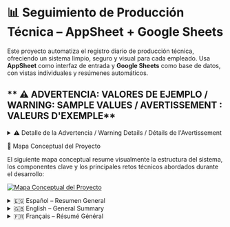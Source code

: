 # 📊 Seguimiento de Producción Técnica – AppSheet + Google Sheets

Este proyecto automatiza el registro diario de producción técnica, ofreciendo un sistema limpio, seguro y visual para cada empleado. Usa **AppSheet** como interfaz de entrada y **Google Sheets** como base de datos, con vistas individuales y resúmenes automáticos.

## ** ⚠️ ADVERTENCIA: VALORES DE EJEMPLO / WARNING: SAMPLE VALUES / AVERTISSEMENT : VALEURS D'EXEMPLE**

<details>
<summary> ⚠️ Detalle de la Advertencia / Warning Details / Détails de l'Avertissement</summary>

**Español:**
Por favor, tened en cuenta que todos los valores numéricos de producción (ej. REUTI, COMPLETA, AV-POST, REP, BONOS) utilizados en la hoja de cálculo de la plantilla y en los cálculos de esta aplicación son **puramente ficticios y se incluyen únicamente con fines de demostración**. Por lo tanto, los valores calculados como PUNTOS, PB y SALARIO BRUTO también son ficticios y no representan datos reales ni compensaciones económicas verdaderas.

**English:**
Please note that all numerical production values (e.g., REUTI, COMPLETA, AV-POST, REP, BONOS) used in the template spreadsheet and in the calculations within this application are **purely fictitious and included for demonstration purposes only**. Therefore, calculated values such as POINTS, PB, and GROSS SALARY are also fictitious and do not represent real-world data or actual financial compensation.

**Français:**
Veuillez noter que toutes les valeurs numériques de production (par exemple, REUTI, COMPLETA, AV-POST, REP, BONOS) utilisées dans le modèle de feuille de calcul et dans les calculs de cette application sont **purement fictives et incluses uniquement à des fins de démonstration**. Par conséquent, les les valeurs calculées telles que POINTS, PB et SALAIRE BRUT sont également fictives et ne représentent ni des données réelles ni une compensation financière réelle.
</details>

🧠 Mapa Conceptual del Proyecto

El siguiente mapa conceptual resume visualmente la estructura del sistema, los componentes clave y los principales retos técnicos abordados durante el desarrollo:

[![Mapa Conceptual del Proyecto](https://raw.githubusercontent.com/Lynphex/Personal-Projects/main/QS-Bro/MindMap_Workflow.png)](https://raw.githubusercontent.com/Lynphex/Personal-Projects/main/QS-Bro/MindMap_Workflow.png)

<details>
<summary>🇪🇸 Español – Resumen General</summary>
  Seguimiento de Producción Técnica – Proyecto con AppSheet & Google Sheets
  
  Este proyecto fue diseñado para digitalizar y automatizar el seguimiento de producción diaria de técnicos mediante la integración de Google Sheets y AppSheet, con una interfaz móvil intuitiva, seguridad por usuario y generación automática de resúmenes mensuales.

  📁 Contenidos del Repositorio

  - README.md: Este archivo, con un resumen general del proyecto.
  - informe.md: Documento técnico completo con detalles sobre la estructura, lógica, problemas encontrados y soluciones aplicadas.
  - Datos Centralizados.xlsx: Este archivo contiene la base de datos completa utilizada por AppSheet, junto con las plantillas individuales de cada técnico. Incluye una pestaña central donde se registran todos los datos (Datos Centralizados) y hojas dinámicas para cada empleado con métricas diarias automatizadas mediante fórmulas QUERY.
  - capturas_app.md: Muestra visual de la app, screenshots desde la interfaz de AppSheet

  ⚙️ Herramientas y Tecnologías Utilizadas

  - Google Sheets: Almacenamiento, fórmulas QUERY y hojas dinámicas por empleado.
  - AppSheet: Interfaz móvil para entrada de datos, resúmenes y filtros por usuario.
  - Automatización: Actualización de registros sin duplicados y cálculos personalizados.

  ✅ Funcionalidades Destacadas

  - Entrada y edición de producción diaria por parte de cada técnico.
  - Visualización personalizada diaria y mensual para cada usuario.
  - Seguridad por email ([Email Empleado] = USEREMAIL()).

    Cálculo de métricas clave: puntos, bonos, salario bruto estimado.
</details>

<details>
<summary>🇬🇧 English – General Summary</summary>
  Technical Production Tracking – AppSheet & Google Sheets Project
  
  This project was designed to digitize and automate the daily production tracking of technicians, integrating Google Sheets and AppSheet to provide a mobile-friendly interface, user-level security, and automatic monthly summaries.

  📁 Repository Contents
  
  - README.md: This file, with a general summary of the project.
  - informe.md: A full technical report detailing the system’s structure, logic, challenges, and solutions.
  - Datos Centralizados.xlsx: This spreadsheet contains the complete production database used by AppSheet, as well as individual templates for each technician. It includes a central sheet (Datos Centralizados) where all records are stored, and dynamic views for each employee showing daily metrics via QUERY formulas.
  - capturas_app.md: Visual showcase of the mobile app, with screenshots of the AppSheet interface.

  ⚙️ Tools and Technologies
  
  - Google Sheets: Storage, QUERY formulas, and employee-specific views.
  - AppSheet: Mobile interface for data input, summaries, and user-based filtering.
  - Automation: Record updates without duplicates and custom metric calculations.

  ✅ Key Features
  
  - Daily production input and editing by technicians.
  - Personalized views (daily/monthly) for each user.
  - Row-level security via [Email Empleado] = USEREMAIL().
  Metrics like points, bonuses, and estimated gross salary.
</details>

<details>
<summary>🇫🇷 Français – Résumé Général</summary>
  Suivi de Production Technique – Projet avec AppSheet & Google Sheets
  
  Ce projet a été conçu pour numériser et automatiser le suivi de production quotidien des techniciens, en combinant Google Sheets et AppSheet, avec une interface mobile conviviale, une sécurité par utilisateur, et un résumé mensuel automatique.

  📁 Contenu du Répertoire
  
  - README.md : Ce fichier, avec un résumé général du projet.
  - informe.md : Rapport technique détaillé sur la structure du système, sa logique, les problèmes rencontrés et leurs solutions.
  - Datos Centralizados.xlsx: Ce fichier Excel contient la base de données complète utilisée par AppSheet, ainsi que des modèles personnalisés pour chaque technicien. Il comprend un onglet central (Datos Centralizados) où sont enregistrées toutes les données, et des feuilles dynamiques par employé affichant leurs indicateurs quotidiens via des formules QUERY.
  - capturas_app.md: Présentation visuelle de l’application mobile, avec captures d’écran de l’interface AppSheet.

  ⚙️ Outils et Technologies
  
  - Google Sheets : Stockage, formules QUERY et vues par employé.
  - AppSheet : Interface mobile pour saisie, résumé et filtrage personnalisé.
  - Automatisation : Mise à jour des enregistrements sans doublons et calculs personnalisés.

  ✅ Fonctionnalités Clés

  - Saisie et modification quotidienne par chaque technicien.
  - Vues personnalisées (journalières/mensuelles).
  - Sécurité par ligne via [Email Empleado] = USEREMAIL().
  Calculs des points, bonus et salaire brut estimé.
